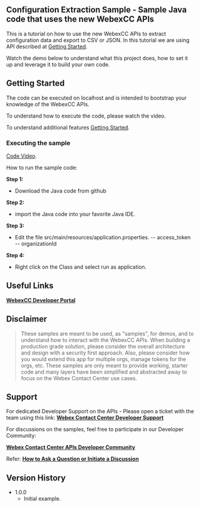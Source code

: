 ## Configuration Extraction Sample - Sample Java code that uses the new WebexCC APIs

This is a tutorial on how to use the new WebexCC APIs to extract configuration data and export to CSV or JSON.
In this tutorial we are using API described at [Getting Started](https://developer.webex-cx.com/documentation/getting-started).

Watch the demo below to understand what this project does, how to set it up and leverage it to build your own code.

## Getting Started

The code can be executed on localhost and is intended to bootstrap your knowledge of the WebexCC APIs.

To understand how to execute the code, please watch the video.

To understand additional features [Getting Started](https://developer.webex-cx.com/documentation/getting-started).

### Executing the sample

[Code Video](https://app.vidcast.io/share/33d1fee2-e721-41ae-848d-d02e700f9473).

How to run the sample code:

**Step 1:**

- Download the Java code from github

**Step 2:**

- import the Java code into your favorite Java IDE.

**Step 3:**

- Edit the file src/main/resources/application.properties.
  -- access_token
  -- organizationId

**Step 4:**

- Right click on the Class and select run as application.

## Useful Links

**[WebexCC Developer Portal](https://developer.webex-cx.com/documentation/getting-started)**

## Disclaimer

> These samples are meant to be used, as "samples", for demos, and to understand how to interact with the WebexCC APIs.
> When building a production grade solution, please consider the overall architecture and design with a security first approach.
> Also, please consider how you would extend this app for multiple orgs, manage tokens for the orgs, etc.
> These samples are only meant to provide working, starter code and many layers have been simplified and abstracted away to focus on the Webex Contact Center use cases.

## Support

For dedicated Developer Support on the APIs - Please open a ticket with the team using this link: **[Webex Contact Center Developer Support](https://developer.webex-cx.com/support)**

For discussions on the samples, feel free to participate in our Developer Community:

**[Webex Contact Center APIs Developer Community](https://community.cisco.com/t5/contact-center/bd-p/j-disc-dev-contact-center)**

Refer: **[How to Ask a Question or Initiate a Discussion](https://community.cisco.com/t5/contact-center/webex-contact-center-apis-developer-community-and-support/m-p/4558270)**

## Version History

- 1.0.0
  - Initial example.
